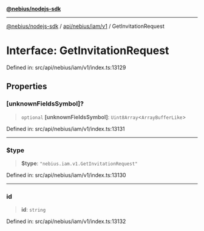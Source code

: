 [**@nebius/nodejs-sdk**](../../../../../README.md)

***

[@nebius/nodejs-sdk](../../../../../README.md) / [api/nebius/iam/v1](../README.md) / GetInvitationRequest

# Interface: GetInvitationRequest

Defined in: src/api/nebius/iam/v1/index.ts:13129

## Properties

### \[unknownFieldsSymbol\]?

> `optional` **\[unknownFieldsSymbol\]**: `Uint8Array`\<`ArrayBufferLike`\>

Defined in: src/api/nebius/iam/v1/index.ts:13131

***

### $type

> **$type**: `"nebius.iam.v1.GetInvitationRequest"`

Defined in: src/api/nebius/iam/v1/index.ts:13130

***

### id

> **id**: `string`

Defined in: src/api/nebius/iam/v1/index.ts:13132
